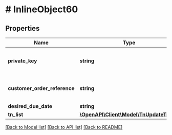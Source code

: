 # # InlineObject60

## Properties

Name | Type | Description | Notes
------------ | ------------- | ------------- | -------------
**private_key** | **string** | API key required to validate your application | [optional]
**customer_order_reference** | **string** | Alphanumeric order reference name | [optional]
**desired_due_date** | **string** |  | [optional]
**tn_list** | [**\OpenAPI\Client\Model\TnUpdateTnList**](TnUpdateTnList.md) |  | [optional]

[[Back to Model list]](../../README.md#models) [[Back to API list]](../../README.md#endpoints) [[Back to README]](../../README.md)
